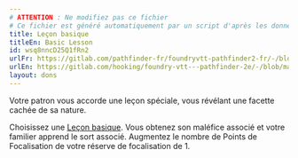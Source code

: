 ```yaml
---
# ATTENTION : Ne modifiez pas ce fichier
# Ce fichier est généré automatiquement par un script d'après les données du module Foundry VTT officiel et de sa traduction
title: Leçon basique
titleEn: Basic Lesson
id: wsq8nncD25Q1fRn2
urlFr: https://gitlab.com/pathfinder-fr/foundryvtt-pathfinder2-fr/-/blob/master/data/feats/wsq8nncD25Q1fRn2.htm
urlEn: https://gitlab.com/hooking/foundry-vtt---pathfinder-2e/-/blob/master/packs/data/feats.db/basic-lesson.json
layout: dons
---
```

Votre patron vous accorde une leçon spéciale, vous révélant une facette cachée de sa nature.

Choisissez une [Leçon basique](../capacité-classe/leçons-de-sorcière.md). Vous obtenez son maléfice associé et votre familier apprend le sort associé. Augmentez le nombre de Points de Focalisation de votre réserve de focalisation de 1.
